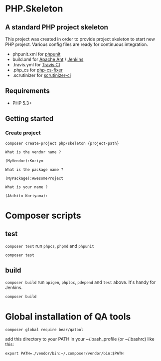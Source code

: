 # PHP.Skeleton

## A standard PHP project skeleton

This project was created in order to provide project skeleton to start new PHP project.
Various config files are ready for continuous integration.

 * phpunit.xml for [phpunit](http://phpunit.de/manual/current/en/index.html)
 * build.xml for [Apache Ant](http://ant.apache.org/) / [Jenkins](http://jenkins-ci.org/)
 * .travis.yml for [Travis CI](https://travis-ci.org/)
 * .php_cs for [php-cs-fixer](https://github.com/FriendsOfPHP/PHP-CS-Fixer)
 * .scrutinizer for [scrutinizer-ci](https://scrutinizer-ci.com/)
 
## Requirements

 * PHP 5.3+

## Getting started

### Create project

    
```
composer create-project php/skeleton {project-path}

What is the vendor name ?

(MyVendor):Koriym

What is the package name ?

(MyPackage):AwesomeProject

What is your name ?

(Akihito Koriyama):
```

# Composer scripts

## test

`composer test` run `phpcs`, `phpmd` and `phpunit`

```
composer test
```

## build

`composer build` run `apigen`, `phploc`, `pdepend` and `test` above. It's handy for Jenkins. 

```
composer build
```
# Global installation of QA tools

```
composer global require bear/qatool

```
add this directory to your PATH in your ~/.bash_profile (or ~/.bashrc) like this:

```
export PATH=./vendor/bin:~/.composer/vendor/bin:$PATH
```
